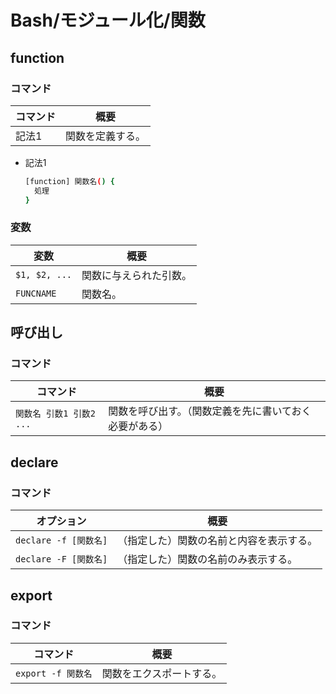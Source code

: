 # Bash/モジュール化/関数

## function

### コマンド

| コマンド | 概要             |
| -------- | ---------------- |
| 記法1    | 関数を定義する。 |

- 記法1

  ```bash
  [function] 関数名() { 
    処理
  }
  ```

### 変数

| 変数          | 概要                   |
| ------------- | ---------------------- |
| `$1, $2, ...` | 関数に与えられた引数。 |
| `FUNCNAME`    | 関数名。               |

## 呼び出し

### コマンド

| コマンド                 | 概要                                                   |
| ------------------------ | ------------------------------------------------------ |
| `関数名 引数1 引数2 ...` | 関数を呼び出す。（関数定義を先に書いておく必要がある） |

## declare

### コマンド

| オプション            | 概要                                     |
| --------------------- | ---------------------------------------- |
| `declare -f [関数名]` | （指定した）関数の名前と内容を表示する。 |
| `declare -F [関数名]` | （指定した）関数の名前のみ表示する。     |

## export

### コマンド

| コマンド           | 概要                     |
| ------------------ | ------------------------ |
| `export -f 関数名` | 関数をエクスポートする。 |
